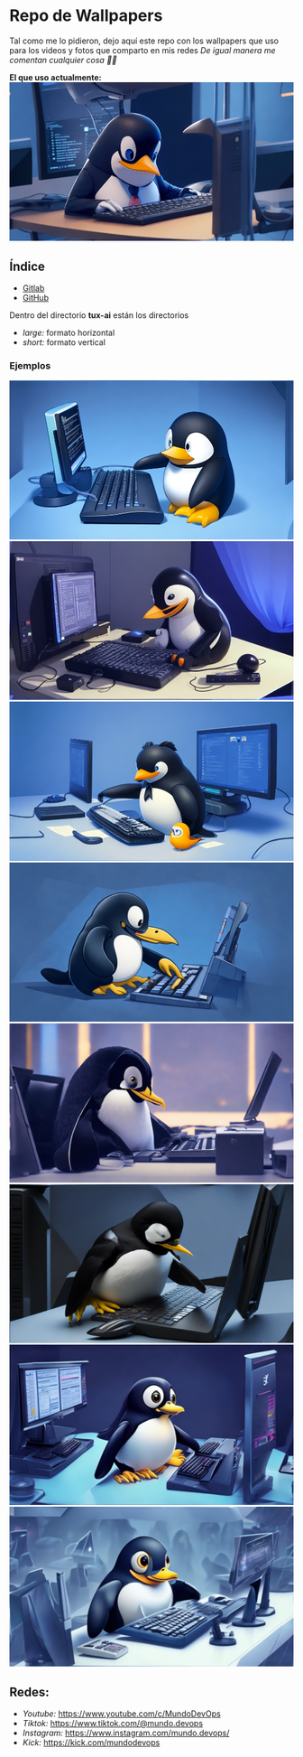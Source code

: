 # Repo de Wallpapers
Tal como me lo pidieron, dejo aquí este repo con los wallpapers que uso para los videos y fotos que comparto en mis redes
*De igual manera me comentan cualquier cosa 👨‍💻*

**El que uso actualmente:**
![wallpaper.png](./tux-ai/large/2.jpg)

## Índice
- [Gitlab](https://gitlab.com/mundo-devops-repos/miscellaneous/wallpapers)
- [GitHub](https://github.com/Mundo-Dev0ps/wallpapers)

Dentro del directorio **tux-ai** están los directorios
- *large:* formato horizontal
- *short:* formato vertical

### Ejemplos
![1.jpg](./tux-ai/large/1.jpg)
![2.jpg](./tux-ai/large/3.jpg)
![3.jpg](./tux-ai/large/4.jpg)
![4.jpg](./tux-ai/large/5.jpg)
![5.jpg](./tux-ai/large/6.jpg)
![6.jpg](./tux-ai/large/7.jpg)
![7.jpg](./tux-ai/large/8.jpg)
![8.jpg](./tux-ai/large/9.jpg)

## Redes:
- *Youtube:* https://www.youtube.com/c/MundoDevOps
- *Tiktok:* https://www.tiktok.com/@mundo.devops
- *Instagram:* https://www.instagram.com/mundo.devops/​
- *Kick:* https://kick.com/mundodevops